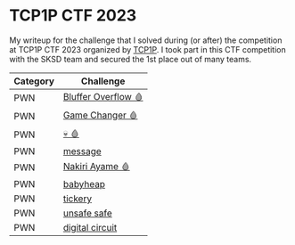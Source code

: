 # TCP1P CTF 2023
My writeup for the challenge that I solved during (or after) the competition at TCP1P CTF 2023 organized by [TCP1P](https://ctftime.org/team/187248/). I took part in this CTF competition with the SKSD team and secured the 1st place out of many teams.

| Category | Challenge |
| --- | --- |
| PWN | [Bluffer Overflow 🩸](/pwn/01Bluffer_Overflow)
| PWN | [Game Changer 🩸](/pwn/02Game_Changer)
| PWN | [💀 🩸](/pwn/03Skull)
| PWN | [message](/pwn/04message)
| PWN | [Nakiri Ayame 🩸](/pwn/05Nakiri_Ayame)
| PWN | [babyheap](/pwn/06BabyHeap)
| PWN | [tickery](/pwn/07tickery)
| PWN | [unsafe safe](/pwn/08unsafe_safe)
| PWN | [digital circuit](/pwn/digital_circuit)